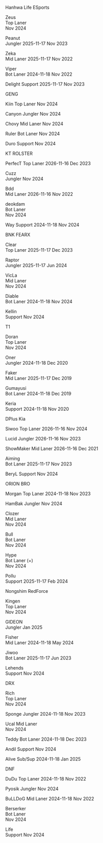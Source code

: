 Hanhwa Life ESports

Zeus	
Top Laner	
Nov 2024

Peanut		
Jungler	2025-11-17
Nov 2023

Zeka		
Mid Laner	2025-11-17
Nov 2022

Viper		
Bot Laner	2024-11-18
Nov 2022

Delight	
Support	2025-11-17
Nov 2023

GENG


Kiin
Top Laner
Nov 2024

Canyon
Jungler
Nov 2024

Chovy
Mid Laner
Nov 2024

Ruler
Bot Laner
Nov 2024

Duro
Support
Nov 2024



KT ROLSTER

PerfecT	
Top Laner	2026-11-16
Dec 2023

Cuzz	
Jungler	
Nov 2024

Bdd		
Mid Laner	2026-11-16
Nov 2022

deokdam		
Bot Laner	
Nov 2024

Way
Support	2024-11-18
Nov 2024



BNK FEARX

Clear	
Top Laner	2025-11-17
Dec 2023

Raptor		
Jungler	2025-11-17
Jun 2024

VicLa	
Mid Laner	
Nov 2024

Diable		
Bot Laner	2024-11-18
Nov 2024

Kellin	
Support	
Nov 2024


T1

Doran	
Top Laner	
Nov 2024

Oner	
Jungler	2024-11-18
Dec 2020

Faker	
Mid Laner	2025-11-17
Dec 2019

Gumayusi	
Bot Laner	2024-11-18
Dec 2019

Keria	
Support	2024-11-18
Nov 2020



DPlus Kia

Siwoo
Top Laner	2026-11-16
Nov 2024

Lucid
Jungler	2026-11-16
Nov 2023

ShowMaker
Mid Laner	2026-11-16
Dec 2021

Aiming	
Bot Laner	2025-11-17
Nov 2023

BeryL
Support	
Nov 2024


ORION BRO

Morgan
Top Laner	2024-11-18
Nov 2023

HamBak
Jungler	
Nov 2024

Clozer		
Mid Laner	
Nov 2024

Bull		
Bot Laner	
Nov 2024

Hype	
Bot Laner (+)	
Nov 2024

Pollu	
Support	2025-11-17
Feb 2024


Nongshim RedForce



Kingen	
Top Laner	
Nov 2024

GIDEON	
Jungler	
Jan 2025

Fisher	
Mid Laner	2024-11-18
May 2024

Jiwoo	
Bot Laner	2025-11-17
Jun 2023

Lehends		
Support	
Nov 2024


DRX

Rich		
Top Laner	
Nov 2024

Sponge
Jungler	2024-11-18
Nov 2023

Ucal
Mid Laner	
Nov 2024

Teddy
Bot Laner	2024-11-18
Dec 2023

Andil
Support	
Nov 2024

Alive
Sub/Sup	2024-11-18
Jan 2025

DNF


DuDu
Top Laner	2024-11-18
Nov 2022

Pyosik
Jungler	
Nov 2024

BuLLDoG	
Mid Laner	2024-11-18
Nov 2022

Berserker	
Bot Laner	
Nov 2024

Life	
Support	
Nov 2024
